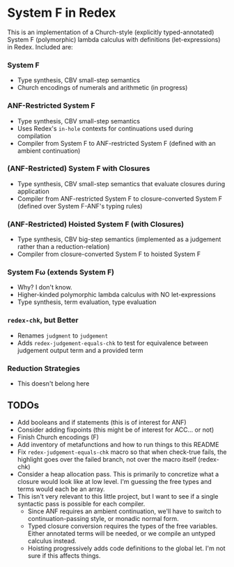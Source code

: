 # System F in Redex

This is an implementation of a Church-style (explicitly typed-annotated) System F (polymorphic) lambda calculus with definitions (let-expressions) in Redex. Included are:

### System F
* Type synthesis, CBV small-step semantics
* Church encodings of numerals and arithmetic (in progress)

### ANF-Restricted System F
* Type synthesis, CBV small-step semantics
* Uses Redex's `in-hole` contexts for continuations used during compilation
* Compiler from System F to ANF-restricted System F (defined with an ambient continuation)

### (ANF-Restricted) System F with Closures
* Type synthesis, CBV small-step semantics that evaluate closures during application
* Compiler from ANF-restricted System F to closure-converted System F (defined over System F-ANF's typing rules)

### (ANF-Restricted) Hoisted System F (with Closures)
* Type synthesis, CBV big-step semantics (implemented as a judgement rather than a reduction-relation)
* Compiler from closure-converted System F to hoisted System F

### System Fω (extends System F)
* Why? I don't know.
* Higher-kinded polymorphic lambda calculus with NO let-expressions
* Type synthesis, term evaluation, type evaluation

### `redex-chk`, but Better
* Renames `judgment` to `judgement`
* Adds `redex-judgement-equals-chk` to test for equivalence between judgement output term and a provided term

### Reduction Strategies
* This doesn't belong here

## TODOs
* Add booleans and if statements (this is of interest for ANF)
* Consider adding fixpoints (this might be of interest for ACC... or not)
* Finish Church encodings (F)
* Add inventory of metafunctions and how to run things to this README
* Fix `redex-judgement-equals-chk` macro so that when check-true fails, the highlight goes over the failed branch, not over the macro itself (redex-chk)
* Consider a heap allocation pass. This is primarily to concretize what a closure would look like at low level. I'm guessing the free types and terms would each be an array.
* This isn't very relevant to this little project, but I want to see if a single syntactic pass is possible for each compiler.
  * Since ANF requires an ambient continuation, we'll have to switch to continuation-passing style, or monadic normal form.
  * Typed closure conversion requires the types of the free variables. Either annotated terms will be needed, or we compile an untyped calculus instead.
  * Hoisting progressively adds code definitions to the global let. I'm not sure if this affects things.
